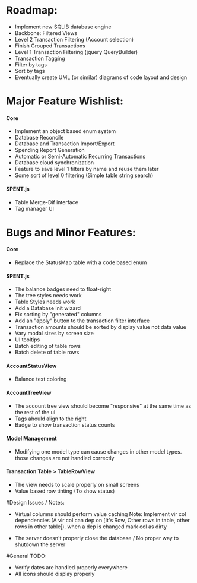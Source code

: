 # Roadmap:
- Implement new SQLIB database engine
- Backbone: Filtered Views
- Level 2 Transaction Filtering (Account selection)
- Finish Grouped Transactions
- Level 1 Transaction Filtering (jquery QueryBuilder)
- Transaction Tagging
- Filter by tags
- Sort by tags
- Eventually create UML (or similar) diagrams of code layout and design

# Major Feature Wishlist:

#### Core
- Implement an object based enum system
- Database Reconcile
- Database and Transaction Import/Export
- Spending Report Generation
- Automatic or Semi-Automatic Recurring Transactions
- Database cloud synchronization
- Feature to save level 1 filters by name and reuse them later
- Some sort of level 0 filtering (Simple table string search)

#### SPENT.js
- Table Merge-Dif interface
- Tag manager UI

# Bugs and Minor Features:
#### Core
- Replace the StatusMap table with a code based enum

#### SPENT.js
- The balance badges need to float-right
- The tree styles needs work
- Table Styles needs work
- Add a Database init wizard
- Fix sorting by "generated" columns
- Add an "apply" button to the transaction filter interface
- Transaction amounts should be sorted by display value not data value
- Vary modal sizes by screen size
- UI tooltips
- Batch editing of table rows
- Batch delete of table rows

#### AccountStatusView
- Balance text coloring

#### AccountTreeView
- The account tree view should become "responsive" at the same time as the rest of the ui
- Tags ahould align to the right
- Badge to show transaction status counts

#### Model Management
- Modifying one model type can cause changes in other model types. those changes are not handled correctly

#### Transaction Table > TableRowView
- The view needs to scale properly on small screens
- Value based row tinting (To show status)

#Design Issues / Notes:
- Virtual columns should perform value caching
Note: Implement vir col dependencies (A vir col can dep on [It's Row, Other rows in table, other rows in other table]). when a dep is changed mark col as dirty

- The server doesn't properly close the database / No proper way to shutdown the server

#General TODO:
- Verify dates are handled properly everywhere
- All icons should display properly









